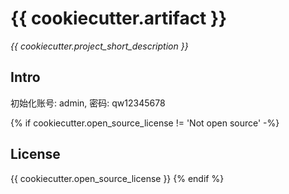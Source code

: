 # {{ cookiecutter.artifact }}
_{{ cookiecutter.project_short_description }}_

## Intro
初始化账号: admin, 密码: qw12345678


{% if cookiecutter.open_source_license != 'Not open source' -%}
## License
{{ cookiecutter.open_source_license }}
{% endif %}